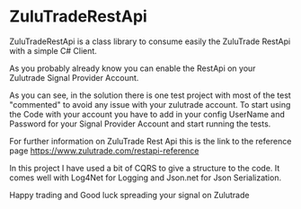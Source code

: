 ZuluTradeRestApi
================

ZuluTradeRestApi is a class library to consume easily the ZuluTrade RestApi with a simple C# Client.

As you probably already know you can enable the RestApi on your Zulutrade Signal Provider Account.

As you can see, in the solution there is one test project with most of the test "commented" to avoid any issue with your zulutrade account.
To start using the Code with your account you have to add in your config UserName and Password for your Signal Provider Account and start running the tests.

<appSettings>
    <add key="ZuluUserName" value="XXXX"/>
    <add key="ZuluPwd" value="XXXXX"/>

For further information on ZuluTrade Rest Api this is the link to the reference page
https://www.zulutrade.com/restapi-reference

In this project I have used a bit of CQRS to give a structure to the code.
It comes well with Log4Net for Logging and Json.net for Json Serialization.

Happy trading and Good luck spreading your signal on Zulutrade
